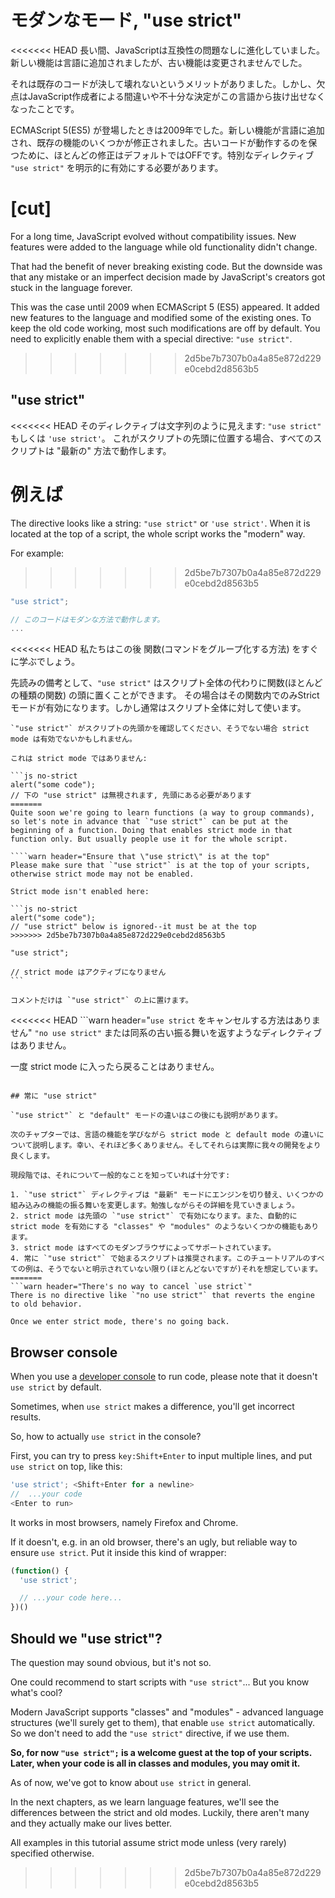 # モダンなモード, "use strict"

<<<<<<< HEAD
長い間、JavaScriptは互換性の問題なしに進化していました。新しい機能は言語に追加されましたが、古い機能は変更されませんでした。

それは既存のコードが決して壊れないというメリットがありました。しかし、欠点はJavaScript作成者による間違いや不十分な決定がこの言語から抜け出せなくなったことです。

ECMAScript 5(ES5) が登場したときは2009年でした。新しい機能が言語に追加され、既存の機能のいくつかが修正されました。古いコードが動作するのを保つために、ほとんどの修正はデフォルトではOFFです。特別なディレクティブ `"use strict"` を明示的に有効にする必要があります。

[cut]
=======
For a long time, JavaScript evolved without compatibility issues. New features were added to the language while old functionality didn't change.

That had the benefit of never breaking existing code. But the downside was that any mistake or an imperfect decision made by JavaScript's creators got stuck in the language forever.

This was the case until 2009 when ECMAScript 5 (ES5) appeared. It added new features to the language and modified some of the existing ones. To keep the old code working, most such modifications are off by default. You need to explicitly enable them with a special directive: `"use strict"`.
>>>>>>> 2d5be7b7307b0a4a85e872d229e0cebd2d8563b5

## "use strict" 

<<<<<<< HEAD
そのディレクティブは文字列のように見えます: `"use strict"` もしくは `'use strict'`。 これがスクリプトの先頭に位置する場合、すべてのスクリプトは "最新の" 方法で動作します。

例えば
=======
The directive looks like a string: `"use strict"` or `'use strict'`. When it is located at the top of a script, the whole script works the "modern" way.

For example:
>>>>>>> 2d5be7b7307b0a4a85e872d229e0cebd2d8563b5

```js
"use strict";

// このコードはモダンな方法で動作します。
...
```

<<<<<<< HEAD
私たちはこの後 関数(コマンドをグループ化する方法) をすぐに学ぶでしょう。

先読みの備考として、`"use strict"` はスクリプト全体の代わりに関数(ほとんどの種類の関数) の頭に置くことができます。
その場合はその関数内でのみStrictモードが有効になります。しかし通常はスクリプト全体に対して使います。


````warn header="\"use strict\" が先頭にあることを保証してください"
`"use strict"` がスクリプトの先頭かを確認してください、そうでない場合 strict mode は有効でないかもしれません。

これは strict mode ではありません:

```js no-strict
alert("some code");
// 下の "use strict" は無視されます, 先頭にある必要があります
=======
Quite soon we're going to learn functions (a way to group commands), so let's note in advance that `"use strict"` can be put at the beginning of a function. Doing that enables strict mode in that function only. But usually people use it for the whole script.

````warn header="Ensure that \"use strict\" is at the top"
Please make sure that `"use strict"` is at the top of your scripts, otherwise strict mode may not be enabled.

Strict mode isn't enabled here:

```js no-strict
alert("some code");
// "use strict" below is ignored--it must be at the top
>>>>>>> 2d5be7b7307b0a4a85e872d229e0cebd2d8563b5

"use strict";

// strict mode はアクティブになりません
```

コメントだけは `"use strict"` の上に置けます。
````

<<<<<<< HEAD
```warn header="`use strict` をキャンセルする方法はありません"
`"no use strict"` または同系の古い振る舞いを返すようなディレクティブはありません。

一度 strict mode に入ったら戻ることはありません。
```

## 常に "use strict" 

`"use strict"` と "default" モードの違いはこの後にも説明があります。

次のチャプターでは、言語の機能を学びながら strict mode と default mode の違いについて説明します。幸い、それほど多くありません。そしてそれらは実際に我々の開発をより良くします。

現段階では、それについて一般的なことを知っていれば十分です:

1. `"use strict"` ディレクティブは "最新" モードにエンジンを切り替え、いくつかの組み込みの機能の振る舞いを変更します。勉強しながらその詳細を見ていきましょう。
2. strict mode は先頭の `"use strict"` で有効になります。また、自動的に strict mode を有効にする "classes" や "modules" のようないくつかの機能もあります。
3. strict mode はすべてのモダンブラウザによってサポートされています。
4. 常に `"use strict"` で始まるスクリプトは推奨されます。このチュートリアルのすべての例は、そうでないと明示されていない限り(ほとんどないですが)それを想定しています。
=======
```warn header="There's no way to cancel `use strict`"
There is no directive like `"no use strict"` that reverts the engine to old behavior.

Once we enter strict mode, there's no going back.
```

## Browser console

When you use a [developer console](info:devtools) to run code, please note that it doesn't `use strict` by default.

Sometimes, when `use strict` makes a difference, you'll get incorrect results.

So, how to actually `use strict` in the console?

First, you can try to press `key:Shift+Enter` to input multiple lines, and put `use strict` on top, like this:

```js
'use strict'; <Shift+Enter for a newline>
//  ...your code
<Enter to run>
```

It works in most browsers, namely Firefox and Chrome.

If it doesn't, e.g. in an old browser, there's an ugly, but reliable way to ensure `use strict`. Put it inside this kind of wrapper:

```js
(function() {
  'use strict';

  // ...your code here...
})()
```

## Should we "use strict"?

The question may sound obvious, but it's not so.

One could recommend to start scripts with `"use strict"`... But you know what's cool?

Modern JavaScript supports "classes" and "modules" - advanced language structures (we'll surely get to them), that enable `use strict` automatically. So we don't need to add the `"use strict"` directive, if we use them.

**So, for now `"use strict";` is a welcome guest at the top of your scripts. Later, when your code is all in classes and modules, you may omit it.**

As of now, we've got to know about `use strict` in general.

In the next chapters, as we learn language features, we'll see the differences between the strict and old modes. Luckily, there aren't many and they actually make our lives better.

All examples in this tutorial assume strict mode unless (very rarely) specified otherwise.
>>>>>>> 2d5be7b7307b0a4a85e872d229e0cebd2d8563b5
